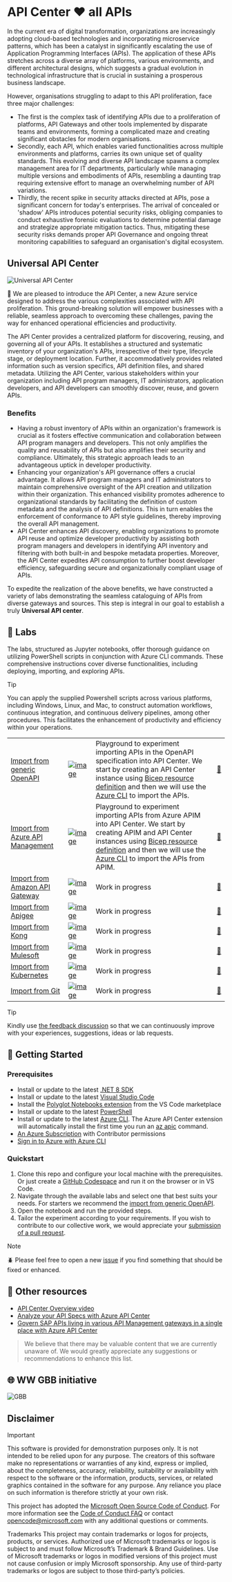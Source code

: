 # API Center ❤️ all APIs

In the current era of digital transformation, organizations are increasingly adopting cloud-based technologies and incorporating microservice patterns, which has been a catalyst in significantly escalating the use of Application Programming Interfaces (APIs). The application of these APIs stretches across a diverse array of platforms, various environments, and different architectural designs, which suggests a gradual evolution in technological infrastructure that is crucial in sustaining a prosperous business landscape. 

However, organisations struggling to adapt to this API proliferation, face three major challenges:
- The first is the complex task of identifying APIs due to a proliferation of platforms, API Gateways and other tools implemented by disparate teams and environments, forming a complicated maze and creating significant obstacles for modern organisations. 
- Secondly, each API, which enables varied functionalities across multiple environments and platforms, carries its own unique set of quality standards. This evolving and diverse API landscape spawns a complex management area for IT departments, particularly while managing multiple versions and embodiments of APIs, resembling a daunting trap requiring extensive effort to manage an overwhelming number of API variations. 
- Thirdly, the recent spike in security attacks directed at APIs, pose a significant concern for today's enterprises. The arrival of concealed or 'shadow' APIs introduces potential security risks, obliging companies to conduct exhaustive forensic evaluations to determine potential damage and strategize appropriate mitigation tactics. Thus, mitigating these security risks demands proper API Governance and ongoing threat monitoring capabilities to safeguard an organisation's digital ecosystem.


## Universal API Center
![Universal API Center](images/api-center.png)

🚀 We are pleased to introduce the API Center, a new Azure service designed to address the various complexities associated with API proliferation. This ground-breaking solution will empower businesses with a reliable, seamless approach to overcoming these challenges, paving the way for enhanced operational efficiencies and productivity.

The API Center provides a centralized platform for discovering, reusing, and governing all of your APIs. It establishes a structured and systematic inventory of your organization's APIs, irrespective of their type, lifecycle stage, or deployment location. Further, it accommodatively provides related information such as version specifics, API definition files, and shared metadata. Utilizing the API Center, various stakeholders within your organization including API program managers, IT administrators, application developers, and API developers can smoothly discover, reuse, and govern APIs.

### Benefits
- Having a robust inventory of APIs within an organization's framework is crucial as it fosters effective communication and collaboration between API program managers and developers. This not only amplifies the quality and reusability of APIs but also amplifies their security and compliance. Ultimately, this strategic approach leads to an advantageous uptick in developer productivity.
- Enhancing your organization's API governance offers a crucial advantage. It allows API program managers and IT administrators to maintain comprehensive oversight of the API creation and utilization within their organization. This enhanced visibility promotes adherence to organizational standards by facilitating the definition of custom metadata and the analysis of API definitions. This in turn enables the enforcement of conformance to API style guidelines, thereby improving the overall API management.
- API Center enhances API discovery, enabling organizations to promote API reuse and optimize developer productivity by assisting both program managers and developers in identifying API inventory and filtering with both built-in and bespoke metadata properties. Moreover, the API Center expedites API consumption to further boost developer efficiency, safeguarding secure and organizationally compliant usage of APIs.

To expedite the realization of the above benefits, we have constructed a variety of labs demonstrating the seamless cataloguing of APIs from diverse gateways and sources. This step is integral in our goal to establish a truly  **Universal API center**.


## 🧪 Labs

The labs, structured as Jupyter notebooks, offer thorough guidance on utilizing PowerShell scripts in conjunction with Azure CLI commands. These comprehensive instructions cover diverse functionalities, including deploying, importing, and exploring APIs.

> [!TIP]
> You can apply the supplied Powershell scripts across various platforms, including Windows, Linux, and Mac, to construct automation workflows, continuous integration, and continuous delivery pipelines, among other procedures. This facilitates the enhancement of productivity and efficiency within your operations.

|  |  | | |
| ---- | ----- | ----------- | -- |
| [Import from generic OpenAPI](labs/import-from-generic-openapi/import-from-generic-openapi.ipynb) | [![image](images/import-from-generic-openapi.png)](labs/import-from-generic-openapi/import-from-generic-openapi.ipynb) | Playground to experiment importing APIs in the OpenAPI specification into API Center. We start by creating an API Center instance using [Bicep resource definition](https://learn.microsoft.com/en-us/azure/templates/microsoft.apicenter/services?pivots=deployment-language-bicep) and then we will use the [Azure CLI]((https://learn.microsoft.com/en-us/cli/azure/apic?view=azure-cli-latest)) to import the APIs. | [💬](../../issues/2 "Discussion") |
| [Import from Azure API Management](labs/import-from-azure-apim/import-from-azure-apim.ipynb)     | [![image](images/import-from-azure-apim.png)](labs/import-from-azure-apim/import-from-azure-apim.ipynb) | Playground to experiment importing APIs from Azure APIM into API Center. We start by creating APIM and API Center instances using [Bicep resource definition](https://learn.microsoft.com/en-us/azure/templates/microsoft.apicenter/services?pivots=deployment-language-bicep) and then we will use the [Azure CLI]((https://learn.microsoft.com/en-us/cli/azure/apic?view=azure-cli-latest)) to import the APIs from APIM. | [💬](../../issues/3 "Discussion") |
| [Import from Amazon API Gateway](labs/import-from-aws/import-from-aws.ipynb)     | [![image](images/import-from-aws.png)](labs/import-from-aws/import-from-aws.ipynb) | Work in progress | [💬](../../issues/4 "Discussion") |
| [Import from Apigee](labs/import-from-gcp/import-from-gcp.ipynb)     | [![image](images/import-from-gcp.png)](labs/import-from-gcp/import-from-gcp.ipynb) | Work in progress | [💬](../../issues/5 "Discussion") |
| [Import from Kong](labs/import-from-kong/import-from-kong.ipynb)     | [![image](images/import-from-kong.png)](labs/import-from-kong/import-from-kong.ipynb) | Work in progress | [💬](../../issues/6 "Discussion") |
| [Import from Mulesoft](labs/import-from-mulesoft/import-from-mulesoft.ipynb)     | [![image](images/import-from-mulesoft.png)](labs/import-from-mulesoft/import-from-mulesoft.ipynb) | Work in progress | [💬](../../issues/7 "Discussion") |
| [Import from Kubernetes](labs/import-from-k8s/import-from-k8s.ipynb)     | [![image](images/import-from-k8s.png)](labs/import-from-k8s/import-from-k8s.ipynb) | Work in progress | [💬](../../issues/8 "Discussion") |
| [Import from Git](labs/import-from-git/import-from-git.ipynb)     | [![image](images/import-from-git.png)](labs/import-from-git/import-from-git.ipynb) | Work in progress | [💬](../../issues/9 "Discussion") |

> [!TIP]
> Kindly use [the feedback discussion](../../discussions/1) so that we can continuously improve with your experiences, suggestions, ideas or lab requests.

## 🚀 Getting Started

### Prerequisites
- Install or update to the latest [.NET 8 SDK](https://dotnet.microsoft.com/en-us/download)
- Install or update to the latest [Visual Studio Code](https://code.visualstudio.com/)
- Install the [Polyglot Notebooks extension](https://marketplace.visualstudio.com/items?itemName=ms-dotnettools.dotnet-interactive-vscode) from the VS Code marketplace
- Install or update to the latest [PowerShell](https://learn.microsoft.com/en-us/powershell/scripting/install/installing-powershell)
- Install or update to the latest [Azure CLI](https://learn.microsoft.com/en-us/cli/azure/install-azure-cli). The Azure API Center extension will automatically install the first time you run an [az apic](https://learn.microsoft.com/en-us/cli/azure/apic?view=azure-cli-latest) command.
- [An Azure Subscription](https://azure.microsoft.com/en-us/free/) with Contributor permissions
- [Sign in to Azure with Azure CLI](https://learn.microsoft.com/en-us/cli/azure/authenticate-azure-cli-interactively)

### Quickstart
1. Clone this repo and configure your local machine with the prerequisites. Or just create a [GitHub Codespace](https://codespaces.new/Azure-Samples/universal-api-center/tree/main) and run it on the browser or in VS Code.
2. Navigate through the available labs and select one that best suits your needs. For starters we recommend the [import from generic OpenAPI](labs/import-from-generic-openapi/import-from-generic-openapi.ipynb).
3. Open the notebook and run the provided steps.
4. Tailor the experiment according to your requirements. If you wish to contribute to our collective work, we would appreciate your [submission of a pull request](CONTRIBUTING.MD).

> [!NOTE]
> 🪲 Please feel free to open a new [issue](../../issues/new) if you find something that should be fixed or enhanced.

## 🥇 Other resources

- [API Center Overview video](https://www.youtube.com/watch?v=Y9K3Fx2TpCo)
- [Analyze your API Specs with Azure API Center](https://github.com/Azure/APICenter-Analyzer)
- [Govern SAP APIs living in various API Management gateways in a single place with Azure API Center](https://community.sap.com/t5/technology-blogs-by-members/govern-sap-apis-living-in-various-api-management-gateways-in-a-single-place/ba-p/13682483)

> We believe that there may be valuable content that we are currently unaware of. We would greatly appreciate any suggestions or recommendations to enhance this list.

## 🌐 WW GBB initiative

![GBB](images/gbb.png)

## Disclaimer
> [!IMPORTANT]
> This software is provided for demonstration purposes only. It is not intended to be relied upon for any purpose. The creators of this software make no representations or warranties of any kind, express or implied, about the completeness, accuracy, reliability, suitability or availability with respect to the software or the information, products, services, or related graphics contained in the software for any purpose. Any reliance you place on such information is therefore strictly at your own risk.

This project has adopted the [Microsoft Open Source Code of Conduct](https://opensource.microsoft.com/codeofconduct/).
For more information see the [Code of Conduct FAQ](https://opensource.microsoft.com/codeofconduct/faq/) or
contact [opencode@microsoft.com](mailto:opencode@microsoft.com) with any additional questions or comments.

Trademarks This project may contain trademarks or logos for projects, products, or services. Authorized use of Microsoft trademarks or logos is subject to and must follow Microsoft’s Trademark & Brand Guidelines. Use of Microsoft trademarks or logos in modified versions of this project must not cause confusion or imply Microsoft sponsorship. Any use of third-party trademarks or logos are subject to those third-party’s policies.

